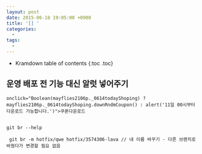 ```yaml
---
layout: post
date: 2015-06-18 19:05:00 +0900
title: '[] '
categories:
  -
tags:
  -
---
```


* Kramdown table of contents
{:toc .toc}

## 운영 배포 전 기능 대신 알럿 넣어주기
```
onclick="Boolean(mayflies2106p._0614todayShoping) ? mayflies2106p._0614todayShoping.downRndmCoupon() : alert('11일 00시부터 다운로드 가능합니다.')">쿠폰다운로드
```


##
```
git br --help

 git br -m hotfix/qwe hotfix/3574306-lava // 내 이름 바꾸기 - 다른 브랜치로 바꿨다가 변경할 필요 없음 



```
